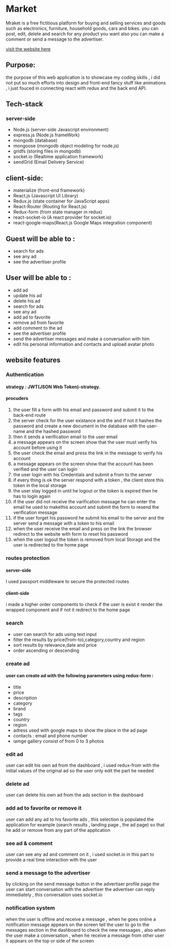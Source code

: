 # Market
Mraket is a free fictitious platform for buying and selling services and goods such as electronics, furniture, household goods, cars and bikes. you can post, edit, delete and search for any product you want also you can make a comment or send a message to the advertiser.

[visit the website here](https://pacific-lake-47000.herokuapp.com)
## Purpose:
the purpose of this web application is to showcase my coding skills , i did not put so much efforts
into design and front-end fancy stuff like animations , i just fouced in connecting react with redux 
and the back end API.

## Tech-stack
### server-side
* Node.js          (server-side Javascript environment) 
* express.js       (Node.js frameWork)
* mongodb          (database)
* mongoose         (mongodb object modeling for node.js)
* gridfs           (storing files in mongodb)
* socket.io        (Realtime application framework)
* sendGrid         (Email Delivery Service)

## client-side:
* materialize      (front-end framework)
* React.js         (Javascript UI Library)
* Redux.js         (state container for JavaScript apps)
* React-Router     (Routing for React.js)
* Redux-form       (from state manager in redux)
* react-socket-io  (A react provider for socket.io)
* react-google-maps(React.js Google Maps integration component)


## Guest will be able to :
* search for ads
* see any ad
* see the advertiser profile

 ## User will be able to :
* add ad
* update his ad 
* delete his ad
* search for ads
* see any ad
* add ad to favorite 
* remove ad from favorite
* add comment to the ad
* see the advertiser profile
* send the advertiser messages and make a conversation with him
* edit his personal information and contacts and upload avatar photo

## website features
### Authentication
#### strategy : JWT(JSON Web Token)-strategy.
#### procuders
1. the user fill a form with his email and password and submit it to the back-end route
2. the server check for  the user existance and the and if not it hashes the password and create a new document in the database with the user-name and the hashed password
3. then it sends a verification email to the user email
4. a message appears on the screen show that the user must verify his account before using it
5. the user check the email and press the link in the message to verify his account
6. a message appears on the screen show that the account has been verified and the user can login
7. the user login with his Credentials and submit a from to the server
8. if every thing is ok the server respond with a token , the client store this token in the local storage
9. the user stay logged in until he logout or the token is expired then he has to login again
10. if the user did not receive the varification message he can enter the email he used to makethis account and submit the form to resend the verification message
11. if the user forget his password he submit his email to the server and the server send a message with a token to his email
12. when the user receive the email and press on the link the browser redirect to the website with form to reset his password
13. when the user logout the token is removed from local Storage and the user is redirected to the home page
### routes protection
#### server-side 
I used passport middleware to secure the protected routes
#### client-side
i made a higher order components to check if the user is exist it render the wrapped component and if not it redirect to the home page 
### search
* user can search for ads using text input 
* filter the results by price(from-to),category,country and region
* sort results by relevance,date and price
* order ascending or descending
### create ad 
#### user can create ad with the following parameters using redux-form :
* title
* price
* description
* category
* brand
* tags
* country 
* region
* adress used with google maps to show the place in the ad page
* contacts : email and phone number
* iamge gallery consist of from 0 to 3 photos 
### edit ad 
 user can edit his own ad from the dashboard , i used redux-from with the initial values of the original ad so the user only edit the part he needed 
### delete ad 
 user can delete his own ad from the ads section in the dashboard
### add ad to favorite or remove it 
user can add any ad to his favorite ads , this selection is populated  the application for example (search results , landing page , the ad page) so that he add or remove from any part of the application
### see ad & comment 
user can see any ad and comment on it , i used socket.io in this part to provide a real time interaction with the user
### send a message to the advertiser 
by clicking on the send message button in the advertiser profile page the user can start conversation with the advertiser the advertiser can reply immediately , this conversation uses socket.io 
### notification system 
when the user is offline and receive a message , when he goes online a notification message appears on the screen tell the user to go to the messages section in the dashboard to check the new messages , also when the user make a conversation , when he receive a message from other user it appears on the top or side of the screen
